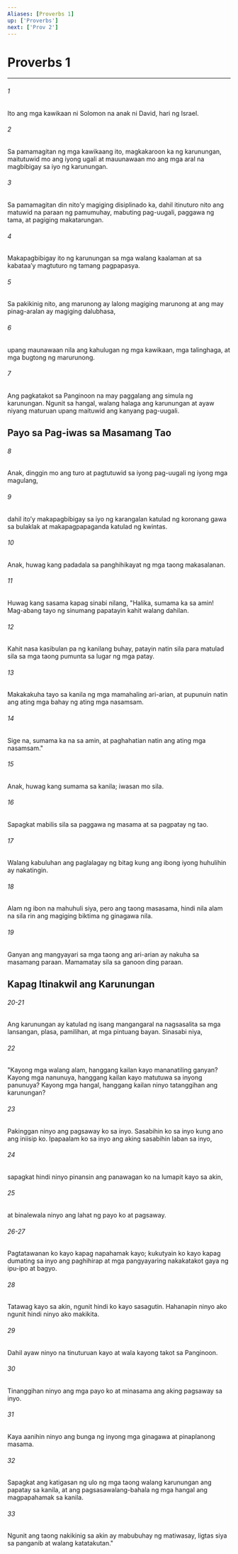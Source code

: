 ```yaml
---
Aliases: [Proverbs 1]
up: ['Proverbs']
next: ['Prov 2']
---
```

# Proverbs 1

***

###### 1
Ito ang mga kawikaan ni Solomon na anak ni David, hari ng Israel. 

###### 2
Sa pamamagitan ng mga kawikaang ito, magkakaroon ka ng karunungan, maitutuwid mo ang iyong ugali at mauunawaan mo ang mga aral na magbibigay sa iyo ng karunungan. 

###### 3
Sa pamamagitan din nitoʼy magiging disiplinado ka, dahil itinuturo nito ang matuwid na paraan ng pamumuhay, mabuting pag-uugali, paggawa ng tama, at pagiging makatarungan. 

###### 4
Makapagbibigay ito ng karunungan sa mga walang kaalaman at sa kabataaʼy magtuturo ng tamang pagpapasya. 

###### 5
Sa pakikinig nito, ang marunong ay lalong magiging marunong at ang may pinag-aralan ay magiging dalubhasa, 

###### 6
upang maunawaan nila ang kahulugan ng mga kawikaan, mga talinghaga, at mga bugtong ng marurunong. 

###### 7
Ang pagkatakot sa Panginoon na may paggalang ang simula ng karunungan. Ngunit sa hangal, walang halaga ang karunungan at ayaw niyang maturuan upang maituwid ang kanyang pag-uugali.

## Payo sa Pag-iwas sa Masamang Tao 

###### 8
Anak, dinggin mo ang turo at pagtutuwid sa iyong pag-uugali ng iyong mga magulang, 

###### 9
dahil itoʼy makapagbibigay sa iyo ng karangalan katulad ng koronang gawa sa bulaklak at makapagpapaganda katulad ng kwintas. 

###### 10
Anak, huwag kang padadala sa panghihikayat ng mga taong makasalanan. 

###### 11
Huwag kang sasama kapag sinabi nilang, "Halika, sumama ka sa amin! Mag-abang tayo ng sinumang papatayin kahit walang dahilan. 

###### 12
Kahit nasa kasibulan pa ng kanilang buhay, patayin natin sila para matulad sila sa mga taong pumunta sa lugar ng mga patay. 

###### 13
Makakakuha tayo sa kanila ng mga mamahaling ari-arian, at pupunuin natin ang ating mga bahay ng ating mga nasamsam. 

###### 14
Sige na, sumama ka na sa amin, at paghahatian natin ang ating mga nasamsam." 

###### 15
Anak, huwag kang sumama sa kanila; iwasan mo sila. 

###### 16
Sapagkat mabilis sila sa paggawa ng masama at sa pagpatay ng tao. 

###### 17
Walang kabuluhan ang paglalagay ng bitag kung ang ibong iyong huhulihin ay nakatingin. 

###### 18
Alam ng ibon na mahuhuli siya, pero ang taong masasama, hindi nila alam na sila rin ang magiging biktima ng ginagawa nila. 

###### 19
Ganyan ang mangyayari sa mga taong ang ari-arian ay nakuha sa masamang paraan. Mamamatay sila sa ganoon ding paraan.

## Kapag Itinakwil ang Karunungan

###### 20-21
Ang karunungan ay katulad ng isang mangangaral na nagsasalita sa mga lansangan, plasa, pamilihan, at mga pintuang bayan. Sinasabi niya, 

###### 22
"Kayong mga walang alam, hanggang kailan kayo mananatiling ganyan? Kayong mga nanunuya, hanggang kailan kayo matutuwa sa inyong panunuya? Kayong mga hangal, hanggang kailan ninyo tatanggihan ang karunungan? 

###### 23
Pakinggan ninyo ang pagsaway ko sa inyo. Sasabihin ko sa inyo kung ano ang iniisip ko. Ipapaalam ko sa inyo ang aking sasabihin laban sa inyo, 

###### 24
sapagkat hindi ninyo pinansin ang panawagan ko na lumapit kayo sa akin, 

###### 25
at binalewala ninyo ang lahat ng payo ko at pagsaway.

###### 26-27
Pagtatawanan ko kayo kapag napahamak kayo; kukutyain ko kayo kapag dumating sa inyo ang paghihirap at mga pangyayaring nakakatakot gaya ng ipu-ipo at bagyo. 

###### 28
Tatawag kayo sa akin, ngunit hindi ko kayo sasagutin. Hahanapin ninyo ako ngunit hindi ninyo ako makikita. 

###### 29
Dahil ayaw ninyo na tinuturuan kayo at wala kayong takot sa Panginoon. 

###### 30
Tinanggihan ninyo ang mga payo ko at minasama ang aking pagsaway sa inyo. 

###### 31
Kaya aanihin ninyo ang bunga ng inyong mga ginagawa at pinaplanong masama. 

###### 32
Sapagkat ang katigasan ng ulo ng mga taong walang karunungan ang papatay sa kanila, at ang pagsasawalang-bahala ng mga hangal ang magpapahamak sa kanila. 

###### 33
Ngunit ang taong nakikinig sa akin ay mabubuhay ng matiwasay, ligtas siya sa panganib at walang katatakutan."
